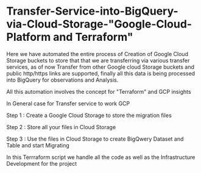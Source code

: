 # Transfer-Service-into-BigQuery-via-Cloud-Storage-"Google-Cloud-Platform and Terraform"
Here we have automated the entire process of Creation of Google Cloud Storage buckets to store that that we are transferring via various transfer services, as of now Transfer from other Google cloud Storage buckets and public http/https links are supported, finally all this data is being processed into BigQuery for observations and Analysis.

All this automation involves the concept for "Terraform" and GCP insights

In General case for Transfer service to work GCP

Step 1 :  Create a Google Cloud Storage to store the migration files

Step 2 :  Store all your files in Cloud Storage

Step 3 :  Use the files in Cloud Storage to create BigQwery Dataset and Table and start Migrating

In this Terrraform script we handle all the code as well as the Infrastructure Development for the project
